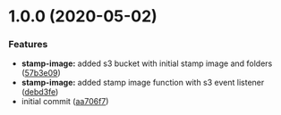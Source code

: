# 1.0.0 (2020-05-02)


### Features

* **stamp-image:** added s3 bucket with initial stamp image and folders ([57b3e09](https://github.com/stormreply/stamp-image-showcase/commit/57b3e09bb340c9122f190d0ee15c37282d603c1e))
* **stamp-image:** added stamp image function with s3 event listener ([debd3fe](https://github.com/stormreply/stamp-image-showcase/commit/debd3fec64654ca8b04d7f1254881e79fb2a7c48))
* initial commit ([aa706f7](https://github.com/stormreply/stamp-image-showcase/commit/aa706f71fa592313f01a78c67dc15557333673ba))
